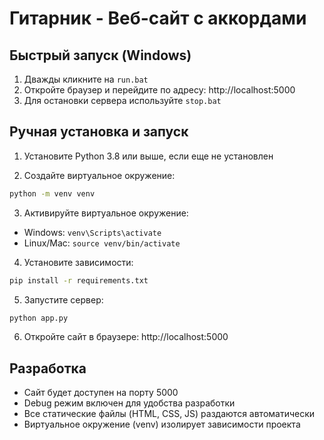 # Гитарник - Веб-сайт с аккордами

## Быстрый запуск (Windows)

1. Дважды кликните на `run.bat`
2. Откройте браузер и перейдите по адресу: http://localhost:5000
3. Для остановки сервера используйте `stop.bat`

## Ручная установка и запуск

1. Установите Python 3.8 или выше, если еще не установлен

2. Создайте виртуальное окружение:
```bash
python -m venv venv
```

3. Активируйте виртуальное окружение:
- Windows: `venv\Scripts\activate`
- Linux/Mac: `source venv/bin/activate`

4. Установите зависимости:
```bash
pip install -r requirements.txt
```

5. Запустите сервер:
```bash
python app.py
```

6. Откройте сайт в браузере:
http://localhost:5000

## Разработка

- Сайт будет доступен на порту 5000
- Debug режим включен для удобства разработки
- Все статические файлы (HTML, CSS, JS) раздаются автоматически
- Виртуальное окружение (venv) изолирует зависимости проекта 